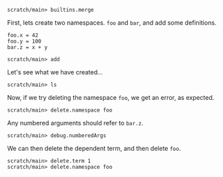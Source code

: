 ``` ucm
scratch/main> builtins.merge
```

First, lets create two namespaces. `foo` and `bar`, and add some definitions.

``` unison
foo.x = 42
foo.y = 100
bar.z = x + y
```

``` ucm
scratch/main> add
```

Let's see what we have created...

``` ucm
scratch/main> ls
```

Now, if we try deleting the namespace `foo`, we get an error, as expected.

``` ucm :error
scratch/main> delete.namespace foo
```

Any numbered arguments should refer to `bar.z`.

``` ucm
scratch/main> debug.numberedArgs
```

We can then delete the dependent term, and then delete `foo`.

``` ucm
scratch/main> delete.term 1
scratch/main> delete.namespace foo
```
